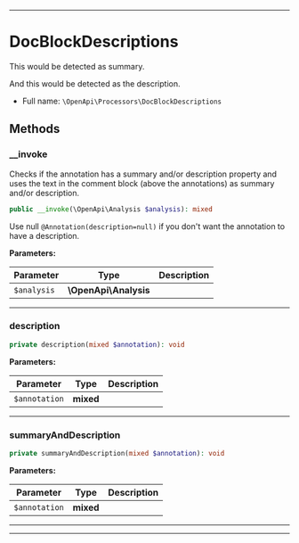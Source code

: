 ***

# DocBlockDescriptions

This would be detected as summary.

And this would be detected
as the description.

* Full name: `\OpenApi\Processors\DocBlockDescriptions`




## Methods


### __invoke

Checks if the annotation has a summary and/or description property
and uses the text in the comment block (above the annotations) as summary and/or description.

```php
public __invoke(\OpenApi\Analysis $analysis): mixed
```

Use null `@Annotation(description=null)` if you don't want the annotation to have a description.






**Parameters:**

| Parameter | Type | Description |
|-----------|------|-------------|
| `$analysis` | **\OpenApi\Analysis** |  |




***

### description



```php
private description(mixed $annotation): void
```








**Parameters:**

| Parameter | Type | Description |
|-----------|------|-------------|
| `$annotation` | **mixed** |  |




***

### summaryAndDescription



```php
private summaryAndDescription(mixed $annotation): void
```








**Parameters:**

| Parameter | Type | Description |
|-----------|------|-------------|
| `$annotation` | **mixed** |  |




***


***

